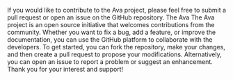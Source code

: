 If you would like to contribute to the Ava project, please feel free to submit a pull request or open an issue on the GitHub repository. The Ava The Ava project is an open source initiative that welcomes contributions from the community. Whether you want to fix a bug, add a feature, or improve the documentation, you can use the GitHub platform to collaborate with the developers. To get started, you can fork the repository, make your changes, and then create a pull request to propose your modifications. Alternatively, you can open an issue to report a problem or suggest an enhancement. Thank you for your interest and support!